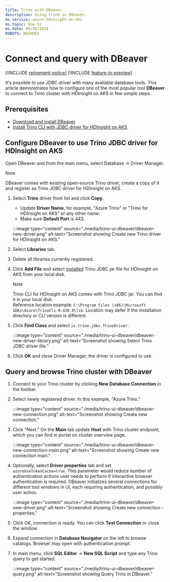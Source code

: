```yaml
---
title: Trino with DBeaver
description: Using Trino in DBeaver.
ms.service: azure-hdinsight-on-aks
ms.topic: how-to
ms.date: 09/20/2024
ROBOTS: NOINDEX
---
```


# Connect and query with DBeaver

[!INCLUDE [retirement-notice](../includes/retirement-notice.md)]
[!INCLUDE [feature-in-preview](../includes/feature-in-preview.md)]


It's possible to use JDBC driver with many available database tools. This article demonstrates how to configure one of the most popular tool **DBeaver** to connect to Trino cluster with HDInsight on AKS in few simple steps.

## Prerequisites

* [Download and install DBeaver](https://dbeaver.io/download/).
* [Install Trino CLI with JDBC driver for HDInsight on AKS](./trino-ui-command-line-interface.md#install-on-windows).

## Configure DBeaver to use Trino JDBC driver for HDInsight on AKS

Open DBeaver and from the main menu, select Database -> Driver Manager. 

   > [!NOTE]
   > DBeaver comes with existing open-source Trino driver, create a copy of it and register as Trino JDBC driver for HDInsight on AKS.
   
   1. Select **Trino** driver from list and click **Copy**.
      
      * Update **Driver Name**, for example, "Azure Trino" or "Trino for HDInsight on AKS" or any other name.
      * Make sure **Default Port** is 443.
        
      :::image type="content" source="./media/trino-ui-dbeaver/dbeaver-new-driver.png" alt-text="Screenshot showing Create new Trino driver for HDInsight on AKS."
        
   1. Select **Libraries** tab.
      
   1. Delete all libraries currently registered.
      
   1. Click **Add File** and select [installed](./trino-ui-command-line-interface.md#install-on-windows) Trino JDBC jar file for HDInsight on AKS from your local disk.

      > [!NOTE]
      > Trino CLI for HDInsight on AKS comes with Trino JDBC jar. You can find it in your local disk.
      > <br> Reference location example: `C:\Program Files (x86)\Microsoft SDKs\Azure\TrinoCli-0.410.0\lib`. Location may defer if the installation directory or CLI version is different.
       
   1. Click **Find Class** and select ```io.trino.jdbc.TrinoDriver```.
       
       :::image type="content" source="./media/trino-ui-dbeaver/dbeaver-new-driver-library.png" alt-text="Screenshot showing Select Trino JDBC driver file."
       
   1. Click **OK** and close Driver Manager, the driver is configured to use.

## Query and browse Trino cluster with DBeaver

1. Connect to your Trino cluster by clicking **New Database Connection** in the toolbar.
   
1. Select newly registered driver. In this example, "Azure Trino."
  
   :::image type="content" source="./media/trino-ui-dbeaver/dbeaver-new-connection.png" alt-text="Screenshot showing Create new connection."
  
1. Click "Next." On the **Main** tab update **Host** with Trino cluster endpoint, which you can find in portal on cluster overview page.
  
   :::image type="content" source="./media/trino-ui-dbeaver/dbeaver-new-connection-main.png" alt-text="Screenshot showing Create new connection main."
   
1. Optionally, select **Driver properties** tab and set ```azureUseTokenCache=true```. This parameter would reduce number of authentication actions user needs to perform if interactive browser authentication is required. DBeaver initializes several connections for different tool windows in UI, each requiring authentication, and possibly user action.
   
   :::image type="content" source="./media/trino-ui-dbeaver/dbeaver-new-driver.png" alt-text="Screenshot showing Create new connection - properties."
   
1. Click OK, connection is ready. You can click **Test Connection** or close the window.
   
1. Expand connection in **Database Navigator** on the left to browse catalogs. Browser may open with authentication prompt.
    
1. In main menu, click **SQL Editor** -> **New SQL Script** and type any Trino query to get started.
   
   :::image type="content" source="./media/trino-ui-dbeaver/dbeaver-query.png" alt-text="Screenshot showing Query Trino in DBeaver."
